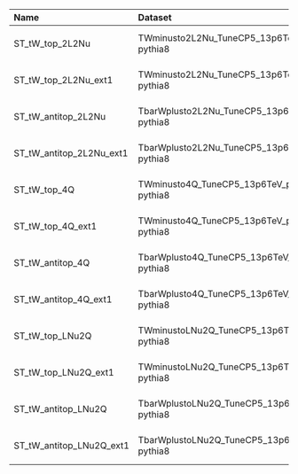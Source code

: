 | Name                     | Dataset                                         | Summer23 Request              | Status                           |
|:-------------------------|:------------------------------------------------|:------------------------------|:---------------------------------|
| ST_tW_top_2L2Nu          | TWminusto2L2Nu_TuneCP5_13p6TeV_powheg-pythia8   | GEN-Run3Summer23wmLHEGS-00083 | $${\color{green}\textbf{DONE}}$$ |
| ST_tW_top_2L2Nu_ext1     | TWminusto2L2Nu_TuneCP5_13p6TeV_powheg-pythia8   | GEN-Run3Summer23wmLHEGS-00083 | $${\color{green}\textbf{DONE}}$$ |
| ST_tW_antitop_2L2Nu      | TbarWplusto2L2Nu_TuneCP5_13p6TeV_powheg-pythia8 | GEN-Run3Summer23wmLHEGS-00440 | $${\color{green}\textbf{DONE}}$$ |
| ST_tW_antitop_2L2Nu_ext1 | TbarWplusto2L2Nu_TuneCP5_13p6TeV_powheg-pythia8 | GEN-Run3Summer23wmLHEGS-00440 | $${\color{green}\textbf{DONE}}$$ |
| ST_tW_top_4Q             | TWminusto4Q_TuneCP5_13p6TeV_powheg-pythia8      | GEN-Run3Summer23wmLHEGS-00084 | $${\color{green}\textbf{DONE}}$$ |
| ST_tW_top_4Q_ext1        | TWminusto4Q_TuneCP5_13p6TeV_powheg-pythia8      | GEN-Run3Summer23wmLHEGS-00084 | $${\color{green}\textbf{DONE}}$$ |
| ST_tW_antitop_4Q         | TbarWplusto4Q_TuneCP5_13p6TeV_powheg-pythia8    | GEN-Run3Summer23wmLHEGS-00478 | $${\color{green}\textbf{DONE}}$$ |
| ST_tW_antitop_4Q_ext1    | TbarWplusto4Q_TuneCP5_13p6TeV_powheg-pythia8    | GEN-Run3Summer23wmLHEGS-00478 | $${\color{green}\textbf{DONE}}$$ |
| ST_tW_top_LNu2Q          | TWminustoLNu2Q_TuneCP5_13p6TeV_powheg-pythia8   | GEN-Run3Summer23wmLHEGS-00082 | $${\color{green}\textbf{DONE}}$$ |
| ST_tW_top_LNu2Q_ext1     | TWminustoLNu2Q_TuneCP5_13p6TeV_powheg-pythia8   | GEN-Run3Summer23wmLHEGS-00082 | $${\color{green}\textbf{DONE}}$$ |
| ST_tW_antitop_LNu2Q      | TbarWplustoLNu2Q_TuneCP5_13p6TeV_powheg-pythia8 | GEN-Run3Summer23wmLHEGS-00438 | $${\color{green}\textbf{DONE}}$$ |
| ST_tW_antitop_LNu2Q_ext1 | TbarWplustoLNu2Q_TuneCP5_13p6TeV_powheg-pythia8 | GEN-Run3Summer23wmLHEGS-00438 | $${\color{green}\textbf{DONE}}$$ |